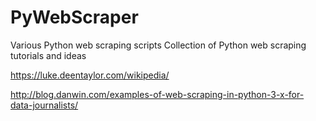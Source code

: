 # PyWebScraper
Various Python web scraping scripts
Collection of Python web scraping tutorials and ideas

https://luke.deentaylor.com/wikipedia/

http://blog.danwin.com/examples-of-web-scraping-in-python-3-x-for-data-journalists/
